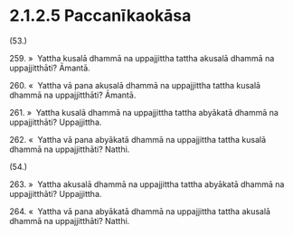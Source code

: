 # 2.1.2.5 Paccanīkaokāsa

(53.)

259\. »  Yattha kusalā dhammā na uppajjittha tattha akusalā dhammā na uppajjitthāti? Āmantā.

260\. «  Yattha vā pana akusalā dhammā na uppajjittha tattha kusalā dhammā na uppajjitthāti? Āmantā.

261\. »  Yattha kusalā dhammā na uppajjittha tattha abyākatā dhammā na uppajjitthāti? Uppajjittha.

262\. «  Yattha vā pana abyākatā dhammā na uppajjittha tattha kusalā dhammā na uppajjitthāti? Natthi.

(54.)

263\. »  Yattha akusalā dhammā na uppajjittha tattha abyākatā dhammā na uppajjitthāti? Uppajjittha.

264\. «  Yattha vā pana abyākatā dhammā na uppajjittha tattha akusalā dhammā na uppajjitthāti? Natthi.

